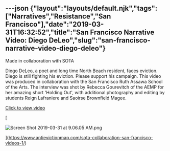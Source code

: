 ---json
{"layout":"layouts/default.njk","tags":["Narratives","Resistance","San Francisco"],"date":"2019-03-31T16:32:52","title":"San Francisco Narrative Video: Diego DeLeo","slug":"san-francisco-narrative-video-diego-deleo"}
---

Made in collaboration with SOTA

Diego DeLeo, a poet and long time North Beach resident, faces eviction. Diego is still fighting his eviction. Please support his campaign. This video was produced in collaboration with the San Francisco Ruth Assawa School of the Arts. The interview was shot by Rebecca Gourevitch of the AEMP for her amazing short 'Holding Out', with additional photography and editing by students Reign Lafraniere and Saoirse Brownfield Magee.

[Click to view video](https://www.antievictionmap.com/sota-collaboration-san-francisco-videos-1/)

[

![Screen Shot 2019-03-31 at 9.06.05 AM.png](https://images.squarespace-cdn.com/content/v1/52b7d7a6e4b0b3e376ac8ea2/1554049918404-BQ3WA6MXE1Z05AW2ZXDZ/ke17ZwdGBToddI8pDm48kB4ELJw3BpOhNVSYrd9MLjsUqsxRUqqbr1mOJYKfIPR7LoDQ9mXPOjoJoqy81S2I8N_N4V1vUb5AoIIIbLZhVYxCRW4BPu10St3TBAUQYVKcm-9mWbNwsmulLTtuiYaaGXcYTPn8m85Ea2-ixqTe6Hg0DM2aTsNl0sOMdF6vB1Bk/Screen+Shot+2019-03-31+at+9.06.05+AM.png)

](https://www.antievictionmap.com/sota-collaboration-san-francisco-videos-1/)